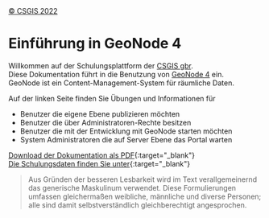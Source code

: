 
<!-- the Menu -->
<link rel="stylesheet" media="all" href="styles.css" />
<div id="logo"><a href="https://csgis.de">© CSGIS 2022</a></div>
<div id="menu"></div>
<script src="menu.js"></script>
<!-- the Menu -->


# Einführung in GeoNode 4

Willkommen auf der Schulungsplattform der [CSGIS gbr](https://csgis.de).  
Diese Dokumentation führt in die Benutzung von [GeoNode 4](https://geonode.org) ein.  
GeoNode ist ein Content-Management-System für räumliche Daten.

Auf der linken Seite finden Sie Übungen und Informationen für

- Benutzer die eigene Ebene publizieren möchten
- Benutzer die über Administratoren-Rechte besitzen
- Benutzer die mit der Entwicklung mit GeoNode starten möchten
- System Administratoren die auf Server Ebene das Portal warten

[Download der Dokumentation als PDF](./documentation_geonode4_csgis.pdf){:target="_blank"}  
[Die Schulungsdaten finden Sie unter](./data/test_data.zip){:target="_blank"}

> Aus Gründen der besseren Lesbarkeit wird im Text verallgemeinernd das generische Maskulinum verwendet. Diese Formulierungen umfassen gleichermaßen weibliche, männliche und diverse Personen; alle sind damit selbstverständlich gleichberechtigt angesprochen.

